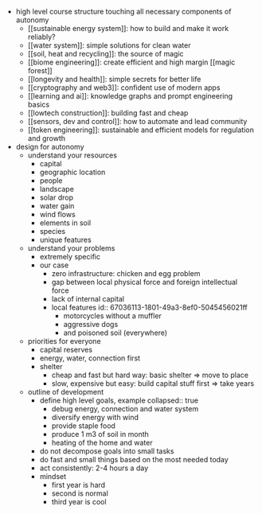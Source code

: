 - high level course structure touching all necessary components of autonomy
	- [[sustainable energy system]]: how to build and make it work reliably?
	- [[water system]]: simple solutions for clean water
	- [[soil, heat and recycling]]: the source of magic
	- [[biome engineering]]: create efficient and high margin [[magic forest]]
	- [[longevity and health]]: simple secrets for better life
	- [[cryptography and web3]]: confident use of modern apps
	- [[learning and ai]]: knowledge graphs and prompt engineering basics
	- [[lowtech construction]]: building fast and cheap
	- [[sensors, dev and control]]: how to automate and lead community
	- [[token engineering]]: sustainable and efficient models for regulation and growth
- design for autonomy
	- understand your resources
		- capital
		- geographic location
		- people
		- landscape
		- solar drop
		- water gain
		- wind flows
		- elements in soil
		- species
		- unique features
	- understand your problems
		- extremely specific
		- our case
			- zero infrastructure: chicken and egg problem
			- gap between local physical force and foreign intellectual force
			- lack of internal capital
			- local features
			  id:: 67036113-1801-49a3-8ef0-5045456021ff
				- motorcycles without a muffler
				- aggressive dogs
				- and poisoned soil (everywhere)
	- priorities for everyone
		- capital reserves
		- energy, water, connection first
		- shelter
			- cheap and fast but hard way: basic shelter => move to place
			- slow, expensive but easy: build capital stuff first => take years
	- outline of development
		- define high level goals, example
		  collapsed:: true
			- debug energy, connection and water system
			- diversify energy with wind
			- provide staple food
			- produce 1 m3 of soil in month
			- heating of the home and water
		- do not decompose goals into small tasks
		- do fast and small things based on the most needed today
		- act consistently: 2-4 hours a day
		- mindset
			- first year is hard
			- second is normal
			- third year is cool